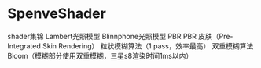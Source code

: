 # SpenveShader

shader集锦
Lambert光照模型
Blinnphone光照模型
PBR
PBR 皮肤（Pre-Integrated Skin Rendering）
粒状模糊算法（1 pass，效率最高）
双重模糊算法
Bloom（模糊部分使用双重模糊，三星s8渲染时间1ms以内）
